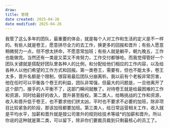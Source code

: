 ```yaml
---
draw:
title: 管理
date created: 2025-04-26
date modified: 2025-04-26
---
```


我管了这么多年的团队，最重要的体会，就是每个人对工作和生活的定义是不一样的。有些人就是卷王，愿意拼尽全力的去工作，换更多的回报和晋升；有些人愿意稍微努力一点，但不想太拼命，不愿意常加班；有些人就是躺平，朝九晚五，工作也能做完。当然还有一类是又菜又不肯努力，工作交付都够呛。而我觉得管好一个团队关键就是搭配好团队里各种人的比例，和分配给他们相应的工作内容，以及给各种人以他们希望的工作方式和回报。第一类卷王，需要有，但也不能太多，卷王太多，晋升名额是个限制，很容易最后团队分崩离析。我以前有个老板非常厉害，他在任时可以平衡各个卷王的利益，团队非常强，但最大的问题是，一旦他离开了这个部门，接手的人平衡不了，这部门瞬间就散了。对待卷王就是给最困难的工作和资源，同时给最好的收入，晋升甚至股权。第二类人，给略挑战的工作和资源，收入和晋升低于卷王，也不要求他们拼太凶，平时也不要求不必要的加班，除非项目比较紧急的阶段，那该加班都要加班。第三类人，给日常运营相关工作，收入就是平均水平，加薪和晋升就是按公司普升的规则给技术等级*的加薪和晋升。所以你说的这种就是第二类，可以留下，除非你们要裁员裁到只剩最核心的员工了。
